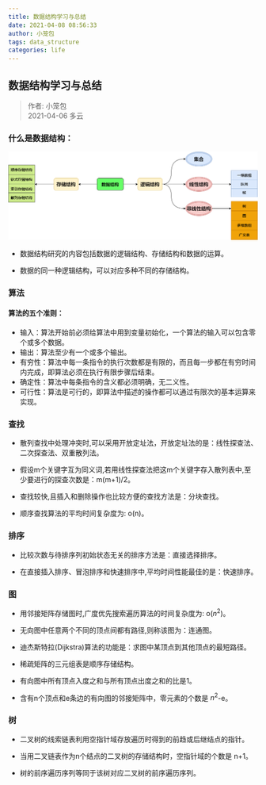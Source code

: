 ```yaml
---
title: 数据结构学习与总结
date: 2021-04-08 08:56:33
author: 小笼包
tags: data_structure
categories: life
---
```


## 数据结构学习与总结

> 作者: 小笼包  
> 2021-04-06 多云

### 什么是数据结构：  

![数据结构关系图](./diagram/数据结构关系图.drawio.png)  

<!-- more -->
 
- 数据结构研究的内容包括数据的逻辑结构、存储结构和数据的运算。

- 数据的同一种逻辑结构，可以对应多种不同的存储结构。

### 算法

#### 算法的五个准则：
- 输入：算法开始前必须给算法中用到变量初始化，一个算法的输入可以包含零个或多个数据。
- 输出：算法至少有一个或多个输出。
- 有穷性：算法中每一条指令的执行次数都是有限的，而且每一步都在有穷时间内完成，即算法必须在执行有限步骤后结束。
- 确定性：算法中每条指令的含义都必须明确，无二义性。
- 可行性：算法是可行的，即算法中描述的操作都可以通过有限次的基本运算来实现。

### 查找
- 散列查找中处理冲突时,可以采用开放定址法，开放定址法的是：线性探查法、二次探查法、双重散列法。

- 假设m个关键字互为同义词,若用线性探查法把这m个关键字存入散列表中,至少要进行的探查次数是：m(m+1)/2。

- 查找较快,且插入和删除操作也比较方便的查找方法是：分块查找。

- 顺序查找算法的平均时间复杂度为: o(n)。

### 排序
- 比较次数与待排序列初始状态无关的排序方法是：直接选择排序。

- 在直接插入排序、冒泡排序和快速排序中,平均时间性能最佳的是：快速排序。

### 图
- 用邻接矩阵存储图时,广度优先搜索遍历算法的时间复杂度为: o($n^2$)。

- 无向图中任意两个不同的顶点间都有路径,则称该图为：连通图。

- 迪杰斯特拉(Dijkstra)算法的功能是：求图中某顶点到其他顶点的最短路径。

- 稀疏矩阵的三元组表是顺序存储结构。

- 有向图中所有顶点入度之和与所有顶点出度之和的比是1。

- 含有n个顶点和e条边的有向图的邻接矩阵中，零元素的个数是 $n^2$-e。

### 树

- 二叉树的线索链表利用空指针域存放遍历时得到的前趋或后继结点的指针。

- 当用二叉链表作为n个结点的二叉树的存储结构时，空指针域的个数是 n+1。

- 树的前序遍历序列等同于该树对应二叉树的前序遍历序列。
